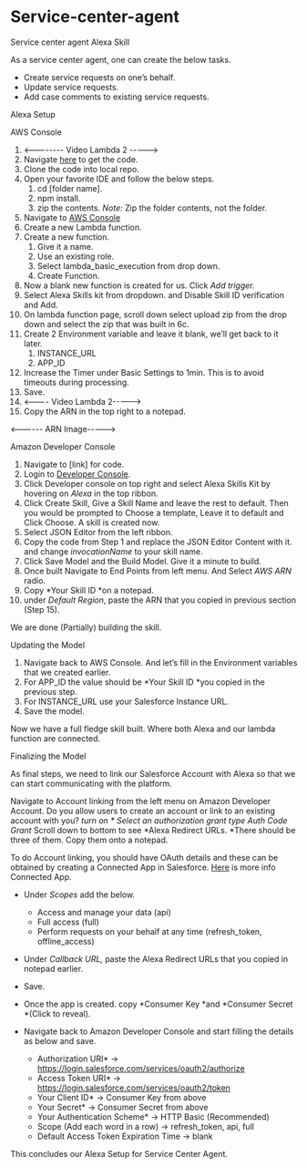 
# Service-center-agent
Service center agent Alexa Skill

As a service center agent, one can create the below tasks.  

-   Create service requests on one’s behalf.
-   Update service requests.
-   Add case comments to existing service requests.

Alexa Setup

AWS Console

1. <-------- Video Lambda 2 ----->
2. Navigate [here](https://github.com/sunnykeerthi/Service-center-agent/blob/master/index.js) to get the code.
3. Clone the code into local repo.
4. Open your favorite IDE and follow the below steps.
    1. cd [folder name].
    2. npm install.
    3. zip the contents. *_Note:_* Zip the folder contents, not the folder.
5. Navigate to [AWS Console](https://console.aws.amazon.com/console/home)
6. Create a new Lambda function.
7. Create a new function.
    1. Give it a name.
    2. Use an existing role.
    3. Select lambda_basic_execution from drop down.
    4. Create Function.
8. Now a blank new function is created for us. Click *Add trigger.*
9. Select Alexa Skills kit from dropdown. and Disable Skill ID verification and Add.
    <!----- Video Lambda 1----->
10. On lambda function page, scroll down select upload zip from the drop down and select the zip that was built in 6c.
11. Create 2 Environment variable and leave it blank, we’ll get back to it later.
    1. INSTANCE_URL
    2. APP_ID
12. Increase the Timer under Basic Settings to 1min. This is to avoid timeouts during processing.
13. Save.
14.  <---- Video Lambda 2----->
15. Copy the ARN in the top right to a notepad.

<------ ARN Image----->


Amazon Developer Console

1. Navigate to [link] for code.
2. Login to [Developer Console](https://developer.amazon.com/).
3. Click Developer console on top right and select Alexa Skills Kit by hovering on *Alexa* in the top ribbon.
4. Click Create Skill, Give a Skill Name and leave the rest to default. Then you would be prompted to Choose a template, Leave it to default and Click Choose. A skill is created now.
5. Select JSON Editor from the left ribbon. 
6. Copy the code from Step 1 and replace the JSON Editor Content with it. and change *invocationName* to your skill name.
7. Click Save Model and the Build Model. Give it a minute to build.
8. Once built Navigate to End Points from left menu. And Select *AWS ARN* radio.
9. Copy *Your Skill ID *on a notepad.
10. under *Default Region*, paste the ARN that you copied in previous section (Step 15).

We are done (Partially) building the skill.

Updating the Model

1. Navigate back to AWS Console. And let’s fill in the Environment variables that we created earlier.
2. For APP_ID the value should be *Your Skill ID *you copied in the previous step.
3. For INSTANCE_URL use your Salesforce Instance URL.
4. Save the model.

Now we have a full fledge skill built. Where both Alexa and our lambda function are connected.

Finalizing the Model

As final steps, we need to link our Salesforce Account with Alexa so that we can start communicating with the platform.

Navigate to Account linking from the left menu on Amazon Developer Account. 
Do you allow users to create an account or link to an existing account with you? *turn on *
Select an authorization grant type*  *Auth Code Grant*
Scroll down to bottom to see *Alexa Redirect URLs. *There should be three of them. Copy them onto a notepad.


To do Account linking, you should have OAuth details and these can be obtained by creating a Connected App in Salesforce. [Here](https://developer.salesforce.com/docs/atlas.en-us.api_rest.meta/api_rest/intro_defining_remote_access_applications.htm) is more info Connected App.

 * Under *Scopes* add the below.

    * Access and manage your data (api)
    * Full access (full)
    * Perform requests on your behalf at any time (refresh_token, offline_access)

 * Under *Callback URL,* paste the Alexa Redirect URLs that you copied in notepad earlier.
 * Save.
 * Once the app is created. copy *Consumer Key *and *Consumer Secret *(Click to reveal).
 * Navigate back to Amazon Developer Console and start filling the details as below and save.

	 * Authorization URI* -> https://login.salesforce.com/services/oauth2/authorize	 
	 * Access Token URI* ->	https://login.salesforce.com/services/oauth2/token	 
	 * Your Client ID* ->	Consumer Key from above
	 * Your Secret* ->	Consumer Secret from above
	 * Your Authentication Scheme* ->  HTTP Basic (Recommended)	
	 * Scope (Add each word in a row) ->	refresh_token, api, full 
	 * Default Access Token Expiration Time  ->	blank

This concludes our Alexa Setup for Service Center Agent.
